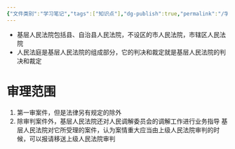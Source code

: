 ```yaml
---
{"文件类别":"学习笔记","tags":["知识点"],"dg-publish":true,"permalink":"/学习笔记/知识点cheese/基层人民法院/","dgPassFrontmatter":true,"created":"2024-09-23T16:30:34.907+08:00","updated":"2024-09-23T16:31:47.093+08:00"}
---
```


- 基层人民法院包括县、自治县人民法院，不设区的市人民法院，市辖区人民法院
 - 人民法庭是基层人民法院的组成部分，它的判决和裁定就是基层人民法院的判决和裁定
# 审理范围
 1. 第一审案件，但是法律另有规定的除外
 2. 除审判案件外，基层人民法院还对人民调解委员会的调解工作进行业务指导
 基层人民法院对它所受理的案件，认为案情重大应当由上级人民法院审判的时候，可以报请移送上级人民法院审判 